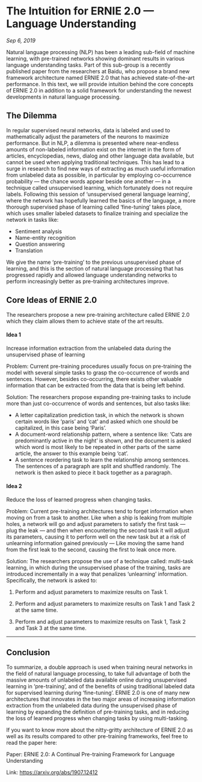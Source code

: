 # The Intuition for ERNIE 2.0 — Language Understanding
*Sep 6, 2019*

Natural language processing (NLP) has been a leading sub-field of machine learning, with pre-trained networks showing dominant results in various language understanding tasks. Part of this sub-group is a recently published paper from the researchers at Baidu, who propose a brand new framework architecture named ERNIE 2.0 that has achieved state-of-the-art performance. In this text, we will provide intuition behind the core concepts of ERNIE 2.0 in addition to a solid framework for understanding the newest developments in natural language processing.

## The Dilemma

In regular supervised neural networks, data is labeled and used to mathematically adjust the parameters of the neurons to maximize performance. But in NLP, a dilemma is presented where near-endless amounts of non-labeled information exist on the internet in the form of articles, encyclopedias, news, dialog and other language data available, but cannot be used when applying traditional techniques. This has lead to a surge in research to find new ways of extracting as much useful information from unlabeled data as possible, in particular by employing co-occurrence probability — the chance words appear beside one another — in a technique called unsupervised learning, which fortunately does not require labels. Following this session of ‘unsupervised general language learning’, where the network has hopefully learned the basics of the language, a more thorough supervised phase of learning called ‘fine-tuning’ takes place, which uses smaller labeled datasets to finalize training and specialize the network in tasks like:

- Sentiment analysis
- Name-entity recognition
- Question answering
- Translation

We give the name ‘pre-training’ to the previous unsupervised phase of learning, and this is the section of natural language processing that has progressed rapidly and allowed language understanding networks to perform increasingly better as pre-training architectures improve.

## Core Ideas of ERNIE 2.0

The researchers propose a new pre-training architecture called ERNIE 2.0 which they claim allows them to achieve state of the art results.

#### Idea 1
Increase information extraction from the unlabeled data during the unsupervised phase of learning

Problem: Current pre-training procedures usually focus on pre-training the model with several simple tasks to grasp the co-occurrence of words and sentences. However, besides co-occurring, there exists other valuable information that can be extracted from the data that is being left behind.

Solution: The researchers propose expanding pre-training tasks to include more than just co-occurrence of words and sentences, but also tasks like:

- A letter capitalization prediction task, in which the network is shown certain words like ‘paris’ and ‘cat’ and asked which one should be capitalized, in this case being ‘Paris’.
- A document-word relationship pattern, where a sentence like: ‘Cats are predominantly active in the night’ is shown, and the document is asked which word is most likely to be repeated in other parts of the same article, the answer to this example being ‘cat’.
- A sentence reordering task to learn the relationship among sentences. The sentences of a paragraph are split and shuffled randomly. The network is then asked to piece it back together as a paragraph.

#### Idea 2
Reduce the loss of learned progress when changing tasks.

Problem: Current pre-training architectures tend to forget information when moving on from a task to another. Like when a ship is leaking from multiple holes, a network will go and adjust parameters to satisfy the first task — plug the leak — and then when encountering the second task it will adjust its parameters, causing it to perform well on the new task but at a risk of unlearning information gained previously — Like moving the same hand from the first leak to the second, causing the first to leak once more.

Solution: The researchers propose the use of a technique called: multi-task learning, in which during the unsupervised phase of the training, tasks are introduced incrementally in a way that penalizes ‘unlearning’ information. Specifically, the network is asked to:

1. Perform and adjust parameters to maximize results on Task 1.

2. Perform and adjust parameters to maximize results on Task 1 and Task 2 at the same time.

3. Perform and adjust parameters to maximize results on Task 1, Task 2 and Task 3 at the same time.

---

## Conclusion

To summarize, a double approach is used when training neural networks in the field of natural language processing, to take full advantage of both the massive amounts of unlabeled data available online during unsupervised learning in ‘pre-training’, and of the benefits of using traditional labeled data for supervised learning during ‘fine-tuning’. ERNIE 2.0 is one of many new architectures that innovates in the two major areas of increasing information extraction from the unlabeled data during the unsupervised phase of learning by expanding the definition of pre-training tasks, and in reducing the loss of learned progress when changing tasks by using multi-tasking.

If you want to know more about the nitty-gritty architecture of ERNIE 2.0 as well as its results compared to other pre-training frameworks, feel free to read the paper here:

Paper: ERNIE 2.0: A Continual Pre-training Framework for Language Understanding

Link: https://arxiv.org/abs/1907.12412
